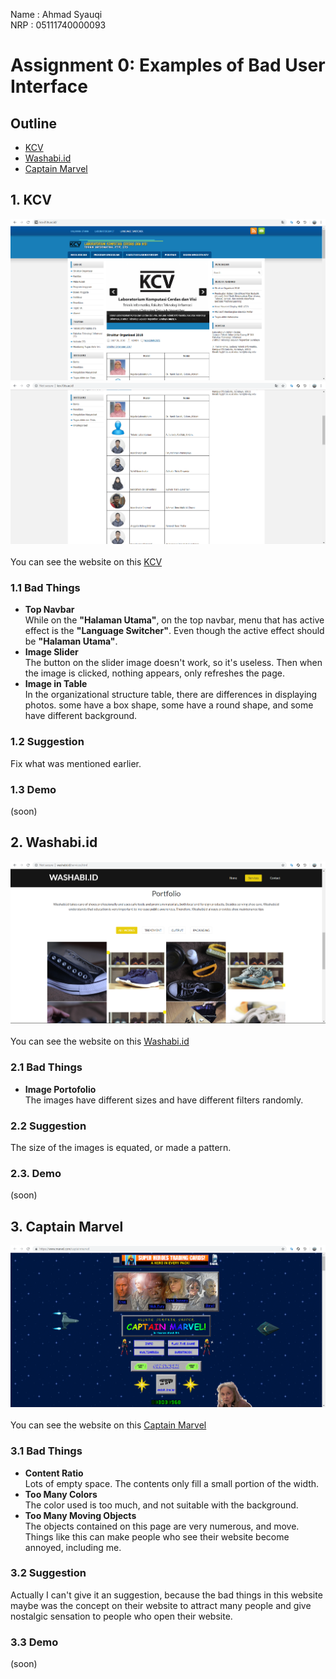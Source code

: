Name  : Ahmad Syauqi <br>
NRP   : 05111740000093

# Assignment 0: Examples of Bad User Interface

## Outline
- [KCV](#1-KCV)
- [Washabi.id](#2-Washabi.id)
- [Captain Marvel](#3-Captain-Marvel)

## 1. KCV
![kcv1](/Media/Assignment%200/Untitled3.png)
![kcv2](/Media/Assignment%200/Untitled4.png)
<br><br>
You can see the website on this [KCV](http://kcv.if.its.ac.id)
   ### 1.1 Bad Things
   - **Top Navbar**<br>
   While on the **"Halaman Utama"**, on the top navbar, menu that has active effect is the **"Language Switcher"**. Even though the active effect should be **"Halaman Utama"**.
   - **Image Slider**<br>
   The button on the slider image doesn't work, so it's useless. Then when the image is clicked, nothing appears, only refreshes the page.
   - **Image in Table**<br>
   In the organizational structure table, there are differences in displaying photos. some have a box shape, some have a round shape, and some have different background.
   ### 1.2 Suggestion
   Fix what was mentioned earlier.
   ### 1.3 Demo
   (soon)

## 2. Washabi.id
![washabi](/Media/Assignment%200/Untitled5.png)
<br><br>
You can see the website on this [Washabi.id](http://washabi.id)
  ### 2.1 Bad Things
  - **Image Portofolio**<br>
  The images have different sizes and have different filters randomly.
  ### 2.2 Suggestion
  The size of the images is equated, or made a pattern.
  ### 2.3. Demo
  (soon)
  
## 3. Captain Marvel
![marvel](/Media/Assignment%200/Untitled6.png)
<br><br>
You can see the website on this [Captain Marvel](http://marvel.com/captainmarvel)
   ### 3.1 Bad Things
   - **Content Ratio**<br>
   Lots of empty space. The contents only fill a small portion of the width.
   - **Too Many Colors**<br>
   The color used is too much, and not suitable with the background.
   - **Too Many Moving Objects**<br>
   The objects contained on this page are very numerous, and move. Things like this can make people who see their website become annoyed, including me.
   ### 3.2 Suggestion
   Actually I can't give it an suggestion, because the bad things in this website maybe was the concept on their website to attract many people and give nostalgic sensation to people who open their website.
   ### 3.3 Demo
   (soon)
